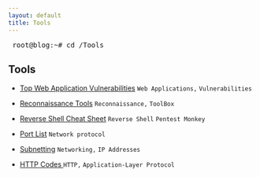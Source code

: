```yaml
---
layout: default
title: Tools
---
```

<pre> root@blog:~# cd /Tools </pre>  
## **Tools**

- [Top Web Application Vulnerabilities](https://isaac-ken.github.io/posts/Tools/Top_Vulnerabilities.html) `Web Applications,` `Vulnerabilities`

- [Reconnaissance Tools](https://isaac-ken.github.io/posts/Tools/Recon.html) `Reconnaissance,` `ToolBox`

- [Reverse Shell Cheat Sheet](https://isaac-ken.github.io/posts/Tools/Reverse_Shell_Cheat_Sheet.html) `Reverse Shell` `Pentest Monkey`

- [Port List](https://isaac-ken.github.io/posts/Tools/Ports.html) `Network protocol` 

- [Subnetting](https://isaac-ken.github.io/posts/Tools/Subnets.html) `Networking,` `IP Addresses`

- [HTTP Codes ](https://isaac-ken.github.io/posts/Tools/Http_Response.html) `HTTP,` `Application-Layer Protocol`
